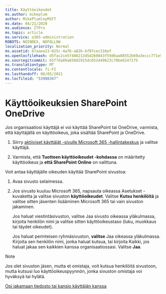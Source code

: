 ```yaml
---
title: Käyttöoikeudet
ms.author: mikeplum
author: MikePlumleyMSFT
ms.date: 04/21/2020
ms.audience: ITPro
ms.topic: article
ms.service: o365-administration
ROBOTS: NOINDEX, NOFOLLOW
localization_priority: Normal
ms.assetid: 67aaea23-025c-4af6-a826-bf97cec216ef
ms.openlocfilehash: d5fac2ce5f480213d5d260843f59d6aa08552b60a3eccc771e5eb3f7aa814b66
ms.sourcegitcommit: b5f7da89a650d2915dc652449623c78be6247175
ms.translationtype: MT
ms.contentlocale: fi-FI
ms.lasthandoff: 08/05/2021
ms.locfileid: "53908347"
---
```

# <a name="user-permissions-in-sharepoint-and-onedrive"></a>Käyttöoikeuksien SharePoint OneDrive

Jos organisaatiosi käyttäjä ei voi käyttää SharePoint tai OneDrive, varmista, että käyttäjällä on käyttöoikeus, joka sisältää SharePoint ja OneDrive. 
  
1. Siirry [aktiiviset käyttäjät -sivulle Microsoft 365 -hallintakeskus](https://portal.office.com/adminportal/home#/users) ja valitse käyttäjä. 
    
2. Varmista, että **Tuotteen käyttöoikeudet -kohdassa** on määritetty käyttöoikeus ja **että SharePoint Online** on valittuna. 
    
 Voit antaa käyttäjälle oikeuden käyttää SharePoint sivustoa: 
  
1. Avaa sivusto selaimessa.
    
2. Jos sivusto kuuluu Microsoft 365, napsauta oikeassa Asetukset -kuvaketta ja valitse sivuston **käyttöoikeudet**. Valitse **Kutsu henkilöitä** ja valitse sitten jäsenten lisääminen Microsoft 365 tai vain sivuston jakaminen. 
    
    Jos haluat viestintäsivuston, valitse Jaa sivusto oikeassa yläkulmassa, kirjoita henkilön nimi ja valitse sitten käyttöoikeustaso (luku, muokkaus tai täydet oikeudet).  
    
    Jos haluat perinteisen ryhmäsivuston, **valitse** Jaa oikeassa yläkulmassa. Kirjoita sen henkilön nimi, jonka haluat kutsua, tai kirjoita Kaikki, jos haluat jakaa sen kaikkien kanssa organisaatiossasi. Valitse **Jaa**.
    
> [!NOTE]
> Jos olet sivuston jäsen, mutta et omistaja, voit kutsua henkilöitä sivustoon, mutta kutsusi luo käyttöoikeuspyynnön, jonka sivuston omistaja voi hyväksyä tai hylätä. 
  
[Opi jakamaan tiedosto tai kansio käyttäjän kanssa](https://go.microsoft.com/fwlink/?linkid=533408)
  


